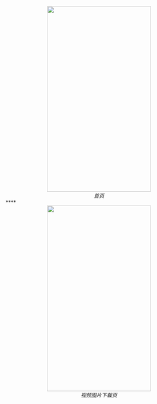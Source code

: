 <div align=center>
	<img width="280" height="500" src="https://github.com/zxuu/DouTu/blob/master/images/20191227_153154.jpg"/>
	<div align=center>
		<em>首页</em>
	</div>
</div>
****
<div align=center>
	<img width="280" height="500" src="https://github.com/zxuu/DouTu/blob/master/images/20191227_153224.jpg"/>
	<div align=center>
		<em>视频图片下载页</em>
	</div>
</div>
